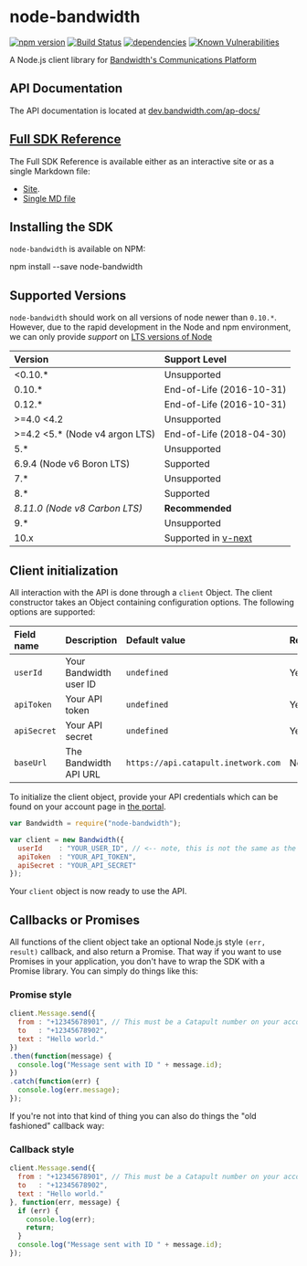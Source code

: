 # node-bandwidth
[![npm version](https://badge.fury.io/js/node-bandwidth.svg)](https://badge.fury.io/js/node-bandwidth)
[![Build Status](https://travis-ci.org/bandwidth/node-bandwidth.svg?branch=master)](https://travis-ci.org/bandwidth/node-bandwidth)
[![dependencies](https://david-dm.org/bandwidth/node-bandwidth.svg)](https://david-dm.org/bandwidth/node-bandwidth)
[![Known Vulnerabilities](https://snyk.io/package/npm/node-bandwidth/badge.svg)](https://snyk.io/package/npm/node-bandwidth)

A Node.js client library for [Bandwidth's Communications Platform](https://app.bandwidth.com/)

## API Documentation

The API documentation is located at [dev.bandwidth.com/ap-docs/](https://dev.bandwidth.com/ap-docs/)

## [Full SDK Reference](https://dev.bandwidth.com/node-bandwidth/index.html)
The Full SDK Reference is available either as an interactive site or as a single Markdown file:

* [Site](https://dev.bandwidth.com/node-bandwidth/index.html).
* [Single MD file](https://github.com/bandwidth/node-bandwidth/blob/master/docs/api.md)

## Installing the SDK

`node-bandwidth` is available on NPM:

  npm install --save node-bandwidth

## Supported Versions
`node-bandwidth` should work on all versions of node newer than `0.10.*`. However, due to the rapid development in the Node and npm environment, we can only provide _support_ on [LTS versions of Node](https://github.com/nodejs/LTS)

| Version                        | Support Level            |
|:-------------------------------|:-------------------------|
| <0.10.*                        | Unsupported              |
| 0.10.*                         | End-of-Life (2016-10-31) |
| 0.12.*                         | End-of-Life (2016-10-31) |
| >=4.0 <4.2                     | Unsupported              |
| >=4.2 <5.* (Node v4 argon LTS) | End-of-Life (2018-04-30) |
| 5.*                            | Unsupported              |
| 6.9.4 (Node v6 Boron LTS)      | Supported                |
| 7.*                            | Unsupported              |
| 8.*                            | Supported                |
| _8.11.0 (Node v8 Carbon LTS)_  | **Recommended**          |
| 9.*                            | Unsupported              |
| 10.x                           | Supported in [v-next](https://github.com/Bandwidth/node-bandwidth/tree/v-next)  |

## Client initialization

All interaction with the API is done through a `client` Object. The client constructor takes an Object containing configuration options. The following options are supported:

| Field name  | Description            | Default value                       | Required |
|:------------|:-----------------------|:------------------------------------|:---------|
| `userId`    | Your Bandwidth user ID | `undefined`                         | Yes      |
| `apiToken`  | Your API token         | `undefined`                         | Yes      |
| `apiSecret` | Your API secret        | `undefined`                         | Yes      |
| `baseUrl`   | The Bandwidth API URL  | `https://api.catapult.inetwork.com` | No       |

To initialize the client object, provide your API credentials which can be found on your account page in [the portal](https://catapult.inetwork.com/pages/catapult.jsf).

```javascript
var Bandwidth = require("node-bandwidth");

var client = new Bandwidth({
  userId    : "YOUR_USER_ID", // <-- note, this is not the same as the username you used to login to the portal
  apiToken  : "YOUR_API_TOKEN",
  apiSecret : "YOUR_API_SECRET"
});
```

Your `client` object is now ready to use the API.

## Callbacks or Promises
All functions of the client object take an optional Node.js style `(err, result)` callback, and also return a Promise. That way if you want to use Promises in your application, you don't have to wrap the SDK with a Promise library. You can simply do things like this:

### Promise style
```javascript
client.Message.send({
  from : "+12345678901", // This must be a Catapult number on your account
  to   : "+12345678902",
  text : "Hello world."
})
.then(function(message) {
  console.log("Message sent with ID " + message.id);
})
.catch(function(err) {
  console.log(err.message);
});
```
If you're not into that kind of thing you can also do things the "old fashioned" callback way:

### Callback style
```javascript
client.Message.send({
  from : "+12345678901", // This must be a Catapult number on your account
  to   : "+12345678902",
  text : "Hello world."
}, function(err, message) {
  if (err) {
    console.log(err);
    return;
  }
  console.log("Message sent with ID " + message.id);
});
```